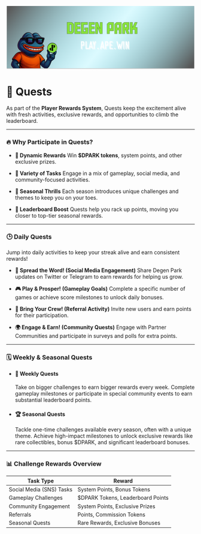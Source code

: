 ![](/dptwitter.png)

# 📅 Quests

As part of the **Player Rewards System**, Quests keep the excitement alive with fresh activities, exclusive rewards, and opportunities to climb the leaderboard.

---

### 🔥 Why Participate in Quests?

*   **💎 Dynamic Rewards**
    Win **$DPARK tokens**, system points, and other exclusive prizes.

*   **🎲 Variety of Tasks**
    Engage in a mix of gameplay, social media, and community-focused activities.

*   **🍂 Seasonal Thrills**
    Each season introduces unique challenges and themes to keep you on your toes.

*   **🚀 Leaderboard Boost**
    Quests help you rack up points, moving you closer to top-tier seasonal rewards.

---

### 🕒 Daily Quests

Jump into daily activities to keep your streak alive and earn consistent rewards!

*   **📢 Spread the Word! (Social Media Engagement)**
    Share Degen Park updates on Twitter or Telegram to earn rewards for helping us grow.

*   **🎮 Play & Prosper! (Gameplay Goals)**
    Complete a specific number of games or achieve score milestones to unlock daily bonuses.

*   **🤝 Bring Your Crew! (Referral Activity)**
    Invite new users and earn points for their participation.

*   **🌍 Engage & Earn! (Community Quests)**
    Engage with Partner Communities and participate in surveys and polls for extra points.

---

### 🗓️ Weekly & Seasonal Quests

*   #### 🎯 Weekly Quests
    Take on bigger challenges to earn bigger rewards every week. Complete gameplay milestones or participate in special community events to earn substantial leaderboard points.

*   #### 🏆 Seasonal Quests
    Tackle one-time challenges available every season, often with a unique theme. Achieve high-impact milestones to unlock exclusive rewards like rare collectibles, bonus $DPARK, and significant leaderboard bonuses.

---

### 📊 Challenge Rewards Overview

| Task Type               | Reward                         |
| ----------------------- | ------------------------------ |
| Social Media (SNS) Tasks| System Points, Bonus Tokens    |
| Gameplay Challenges     | $DPARK Tokens, Leaderboard Points |
| Community Engagement    | System Points, Exclusive Prizes|
| Referrals               | Points, Commission Tokens      |
| Seasonal Quests         | Rare Rewards, Exclusive Bonuses|